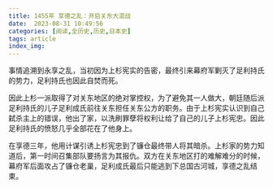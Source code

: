 ```yaml
---
title: 1455年 享德之乱：开启关东大混战
date:  2023-08-31 10:49:56
categories: [阅读,全历史,历史,日本史]
tags: article
index_img: 
---
```


事情追溯到永享之乱，当初因为上杉宪实的告密，最终引来幕府军剿灭了足利持氏的势力，足利持氏也因此自焚而死。

因此上杉一派取得了对关东地区的绝对掌控权，为了避免其一人做大，朝廷随后派足利持氏的儿子足利成氏前往关东担任关东公方的职务。由于上杉宪实认识到自己弑杀主上的错误，他出了家，以洗刷罪孽将权利让给了自己的儿子上杉宪忠。因此足利持氏的愤怒几乎全部花在了他身上。

在享德三年，他用计谋引诱上杉宪忠到了镰仓最终带人将其暗杀。上杉家的势力知道后，第一时间召集部队要扬言为其报仇。双方在关东地区打的难解难分的时候，幕府军后面攻占了镰仓老巢，足利成氏最后只能逃到下总国古河城，享德之乱结束。